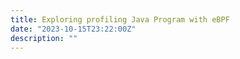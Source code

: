 ```yaml
---
title: Exploring profiling Java Program with eBPF
date: "2023-10-15T23:22:00Z"
description: ""
---
```



